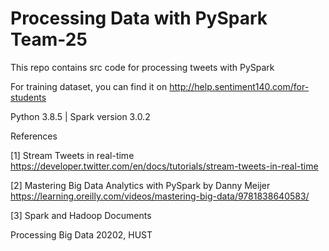 # Processing Data with PySpark Team-25

This repo contains src code for processing tweets with PySpark

For training dataset, you can find it on http://help.sentiment140.com/for-students

Python 3.8.5 | Spark version 3.0.2

References

[1] Stream Tweets in real-time https://developer.twitter.com/en/docs/tutorials/stream-tweets-in-real-time

[2] Mastering Big Data Analytics with PySpark by Danny Meijer https://learning.oreilly.com/videos/mastering-big-data/9781838640583/

[3] Spark and Hadoop Documents

Processing Big Data 20202, HUST
